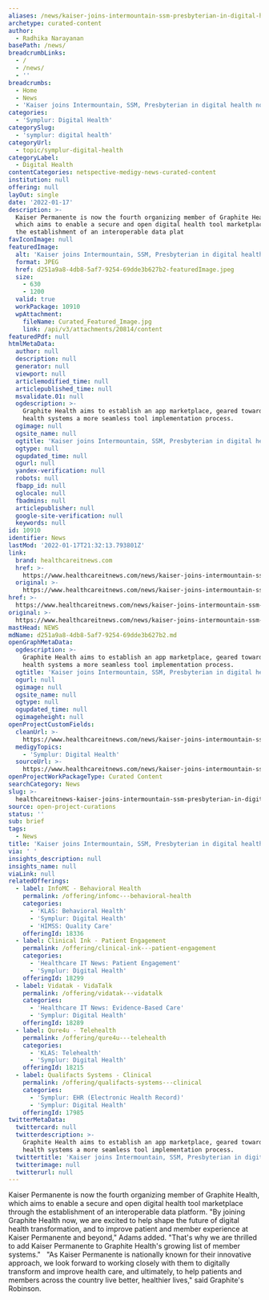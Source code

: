 ```yaml
---
aliases: /news/kaiser-joins-intermountain-ssm-presbyterian-in-digital-health-nonprofit
archetype: curated-content
author:
  - Radhika Narayanan
basePath: /news/
breadcrumbLinks:
  - /
  - /news/
  - ''
breadcrumbs:
  - Home
  - News
  - 'Kaiser joins Intermountain, SSM, Presbyterian in digital health nonprofit'
categories:
  - 'Symplur: Digital Health'
categorySlug:
  - 'symplur: digital health'
categoryUrl:
  - topic/symplur-digital-health
categoryLabel:
  - Digital Health
contentCategories: netspective-medigy-news-curated-content
institution: null
offering: null
layOut: single
date: '2022-01-17'
description: >-
  Kaiser Permanente is now the fourth organizing member of Graphite Health,
  which aims to enable a secure and open digital health tool marketplace through
  the establishment of an interoperable data plat
favIconImage: null
featuredImage:
  alt: 'Kaiser joins Intermountain, SSM, Presbyterian in digital health nonprofit'
  format: JPEG
  href: d251a9a8-4db8-5af7-9254-69dde3b627b2-featuredImage.jpeg
  size:
    - 630
    - 1200
  valid: true
  workPackage: 10910
  wpAttachment:
    fileName: Curated_Featured_Image.jpg
    link: /api/v3/attachments/20814/content
featuredPdf: null
htmlMetaData:
  author: null
  description: null
  generator: null
  viewport: null
  articlemodified_time: null
  articlepublished_time: null
  msvalidate.01: null
  ogdescription: >-
    Graphite Health aims to establish an app marketplace, geared toward offering
    health systems a more seamless tool implementation process.
  ogimage: null
  ogsite_name: null
  ogtitle: 'Kaiser joins Intermountain, SSM, Presbyterian in digital health nonprofit'
  ogtype: null
  ogupdated_time: null
  ogurl: null
  yandex-verification: null
  robots: null
  fbapp_id: null
  oglocale: null
  fbadmins: null
  articlepublisher: null
  google-site-verification: null
  keywords: null
id: 10910
identifier: News
lastMod: '2022-01-17T21:32:13.793801Z'
link:
  brand: healthcareitnews.com
  href: >-
    https://www.healthcareitnews.com/news/kaiser-joins-intermountain-ssm-presbyterian-digital-health-nonprofit
  original: >-
    https://www.healthcareitnews.com/news/kaiser-joins-intermountain-ssm-presbyterian-digital-health-nonprofit
href: >-
  https://www.healthcareitnews.com/news/kaiser-joins-intermountain-ssm-presbyterian-digital-health-nonprofit
original: >-
  https://www.healthcareitnews.com/news/kaiser-joins-intermountain-ssm-presbyterian-digital-health-nonprofit
mastHead: NEWS
mdName: d251a9a8-4db8-5af7-9254-69dde3b627b2.md
openGraphMetaData:
  ogdescription: >-
    Graphite Health aims to establish an app marketplace, geared toward offering
    health systems a more seamless tool implementation process.
  ogtitle: 'Kaiser joins Intermountain, SSM, Presbyterian in digital health nonprofit'
  ogurl: null
  ogimage: null
  ogsite_name: null
  ogtype: null
  ogupdated_time: null
  ogimageheight: null
openProjectCustomFields:
  cleanUrl: >-
    https://www.healthcareitnews.com/news/kaiser-joins-intermountain-ssm-presbyterian-digital-health-nonprofit
  medigyTopics:
    - 'Symplur: Digital Health'
  sourceUrl: >-
    https://www.healthcareitnews.com/news/kaiser-joins-intermountain-ssm-presbyterian-digital-health-nonprofit
openProjectWorkPackageType: Curated Content
searchCategory: News
slug: >-
  healthcareitnews-kaiser-joins-intermountain-ssm-presbyterian-in-digital-health-nonprofit
source: open-project-curations
status: ''
sub: brief
tags:
  - News
title: 'Kaiser joins Intermountain, SSM, Presbyterian in digital health nonprofit'
via: ' '
insights_description: null
insights_name: null
viaLink: null
relatedOfferings:
  - label: InfoMC - Behavioral Health
    permalink: /offering/infomc---behavioral-health
    categories:
      - 'KLAS: Behavioral Health'
      - 'Symplur: Digital Health'
      - 'HIMSS: Quality Care'
    offeringId: 18336
  - label: Clinical Ink - Patient Engagement
    permalink: /offering/clinical-ink---patient-engagement
    categories:
      - 'Healthcare IT News: Patient Engagement'
      - 'Symplur: Digital Health'
    offeringId: 18299
  - label: Vidatak - VidaTalk
    permalink: /offering/vidatak---vidatalk
    categories:
      - 'Healthcare IT News: Evidence-Based Care'
      - 'Symplur: Digital Health'
    offeringId: 18289
  - label: Qure4u - Telehealth
    permalink: /offering/qure4u---telehealth
    categories:
      - 'KLAS: Telehealth'
      - 'Symplur: Digital Health'
    offeringId: 18215
  - label: Qualifacts Systems - Clinical
    permalink: /offering/qualifacts-systems---clinical
    categories:
      - 'Symplur: EHR (Electronic Health Record)'
      - 'Symplur: Digital Health'
    offeringId: 17985
twitterMetaData:
  twittercard: null
  twitterdescription: >-
    Graphite Health aims to establish an app marketplace, geared toward offering
    health systems a more seamless tool implementation process.
  twittertitle: 'Kaiser joins Intermountain, SSM, Presbyterian in digital health nonprofit'
  twitterimage: null
  twitterurl: null
---
```

<p>Kaiser Permanente is now the fourth organizing member of Graphite Health, which aims to enable a secure and open digital health tool marketplace through the establishment of an interoperable data platform.
"By joining Graphite Health now, we are excited to help shape the future of digital health transformation, and to improve patient and member experience at Kaiser Permanente and beyond," Adams added.
"That's why we are thrilled to add Kaiser Permanente to Graphite Health's growing list of member systems." &nbsp;
"As Kaiser Permanente is nationally known for their innovative approach, we look forward to working closely with them to digitally transform and improve health care, and ultimately, to help patients and members across the country live better, healthier lives," said Graphite's Robinson.</p>